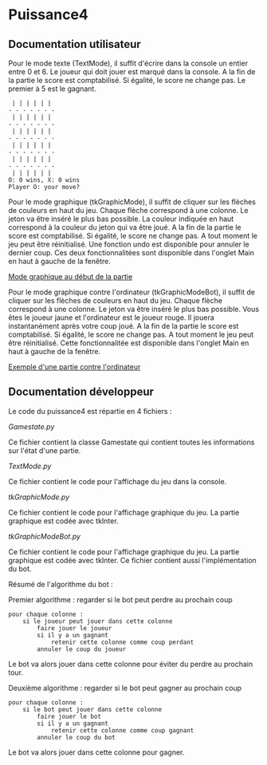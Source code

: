 # Puissance4

## Documentation utilisateur

Pour le mode texte (TextMode), il suffit d'écrire dans la console un entier entre 0 et 6. Le joueur qui doit jouer est marqué dans la console. A la fin de la partie le score est comptabilisé. Si égalité, le score ne change pas. Le premier à 5 est le gagnant.

```
 | | | | | | 
- - - - - - -
 | | | | | | 
- - - - - - -
 | | | | | | 
- - - - - - -
 | | | | | | 
- - - - - - -
 | | | | | | 
- - - - - - -
 | | | | | | 
O: 0 wins, X: 0 wins
Player O: your move? 
```

Pour le mode graphique (tkGraphicMode), il suffit de cliquer sur les flèches de couleurs en haut du jeu. Chaque flèche correspond à une colonne. Le jeton va être inséré le plus bas possible. La couleur indiquée en haut correspond à la couleur du jeton qui va être joué. A la fin de la partie le score est comptabilisé. Si égalité, le score ne change pas. A tout moment le jeu peut être réinitialisé. Une fonction undo est disponible pour annuler le dernier coup. Ces deux fonctionnalitées sont disponible dans l'onglet Main en haut à gauche de la fenêtre.

[Mode graphique au début de la partie](https://ibb.co/7Gqjd0S)

Pour le mode graphique contre l'ordinateur (tkGraphicModeBot), il suffit de cliquer sur les flèches de couleurs en haut du jeu. Chaque flèche correspond à une colonne. Le jeton va être inséré le plus bas possible. Vous êtes le joueur jaune et l'ordinateur est le joueur rouge. Il jouera instantanément après votre coup joué. A la fin de la partie le score est comptabilisé. Si égalité, le score ne change pas. A tout moment le jeu peut être réinitialisé. Cette fonctionnalitée est disponible dans l'onglet Main en haut à gauche de la fenêtre.

[Exemple d'une partie contre l'ordinateur](https://ibb.co/d4Lb1J0)

## Documentation développeur

Le code du puissance4 est répartie en 4 fichiers :

*Gamestate.py*

Ce fichier contient la classe Gamestate qui contient toutes les informations sur l'état d'une partie.

*TextMode.py*

Ce fichier contient le code pour l'affichage du jeu dans la console.

*tkGraphicMode.py*

Ce fichier contient le code pour l'affichage graphique du jeu. La partie graphique est codée avec tkInter.

*tkGraphicModeBot.py*

Ce fichier contient le code pour l'affichage graphique du jeu. La partie graphique est codée avec tkInter. Ce fichier contient aussi l'implémentation du bot.

Résumé de l'algorithme du bot :

Premier algorithme : regarder si le bot peut perdre au prochain coup

```
pour chaque colonne :
    si le joueur peut jouer dans cette colonne
        faire jouer le joueur
        si il y a un gagnant
            retenir cette colonne comme coup perdant
        annuler le coup du joueur
```

Le bot va alors jouer dans cette colonne pour éviter du perdre au prochain tour.

Deuxième algorithme : regarder si le bot peut gagner au prochain coup

```
pour chaque colonne :
    si le bot peut jouer dans cette colonne
        faire jouer le bot
        si il y a un gagnant
            retenir cette colonne comme coup gagnant
        annuler le coup du bot
```

Le bot va alors jouer dans cette colonne pour gagner.